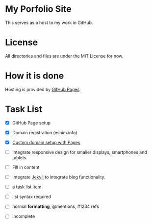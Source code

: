 My Porfolio Site
================

This serves as a host to my work in GitHub.


License
=======

All directories and files are under the MIT License for now.


How it is done
==============
Hosting is provided by [GitHub Pages](pages.github.com/‎).


Task List
==========
- [x] GitHub Page setup
- [x] Domain registration (eshim.info)
- [x] [Custom domain setup with Pages](https://help.github.com/articles/setting-up-a-custom-domain-with-pages)
- [ ] Integrate responsive design for smaller displays, smartphones and tablets
- [ ] Fill in content
- [ ] Integrate [Jekyll](https://help.github.com/articles/using-jekyll-with-pages) to integrate blog functionality.

- [ ] a task list item
- [ ] list syntax required
- [ ] normal **formatting**, @mentions, #1234 refs
- [ ] incomplete